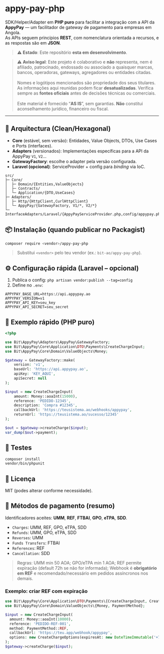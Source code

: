 # appy-pay-php

SDK/Helper/Adapter em **PHP puro** para facilitar a integração com a API da **AppyPay** — um facilitador de gateway de pagamento para empresas em Angola.  
As APIs seguem princípios **REST**, com nomenclatura orientada a recursos, e as respostas são em **JSON**.

> ⚠️ **Estado**: Este repositório **esta em desenvolvimento**.

> ⚠️ **Aviso legal**: Este projeto é colaborativo e **não** representa, nem é afiliado, patrocinado, endossado ou associado a quaisquer marcas, bancos, operadoras, gateways, agregadores ou entidades citadas.  
<br>Nomes e logótipos mencionados são propriedade dos seus titulares.
As informações aqui reunidas podem ficar **desatualizadas**. Verifica sempre as **fontes oficiais** antes de decisões técnicas ou comerciais.  
<br> Este material é fornecido “**AS IS**”, sem garantias. **Não** constitui aconselhamento jurídico, financeiro ou fiscal.

---

## 🧱 Arquitectura (Clean/Hexagonal)

- **Core** (estável, sem versão): Entidades, Value Objects, DTOs, Use Cases e Ports (interfaces).
- **Adapters** (versionados): Implementações específicas para a API da AppyPay `V1`, `V2`…
- **GatewayFactory**: escolhe o adapter pela versão configurada.
- **Laravel (opcional)**: ServiceProvider + config para *binding* via IoC.

```
src/
├─ Core/
│  ├─ Domain/{Entities,ValueObjects}
│  ├─ Contracts/
│  └─ Application/{DTO,UseCases}
├─ Adapters/
│  ├─ Http/{HttpClient,CurlHttpClient}
│  └─ AppyPay/{GatewayFactory, V1/*, V2/*}
└─ InterfaceAdapters/Laravel/{AppyPayServiceProvider.php,config/appypay.php}
```

## 📦 Instalação (quando publicar no Packagist)

```bash
composer require <vendor>/appy-pay-php
```

> Substitui `<vendor>` pelo teu vendor (ex.: `bit-ao/appy-pay-php`).

## ⚙️ Configuração rápida (Laravel – opcional)

1. Publica o config: `php artisan vendor:publish --tag=config`
2. Define no `.env`:
```
APPYPAY_BASE_URL=https://api.appypay.ao
APPYPAY_VERSION=v1
APPYPAY_API_KEY=seu_key
APPYPAY_API_SECRET=seu_secret
```

## 🚀 Exemplo rápido (PHP puro)

```php
<?php

use Bit\AppyPay\Adapters\AppyPay\GatewayFactory;
use Bit\AppyPay\Core\Application\DTO\Payments\CreateChargeInput;
use Bit\AppyPay\Core\Domain\ValueObjects\Money;

$gateway = GatewayFactory::make(
    version: 'v1',
    baseUrl: 'https://api.appypay.ao',
    apiKey: 'KEY_AQUI',
    apiSecret: null
);

$input = new CreateChargeInput(
    amount: Money::aoaInt(15000),
    reference: 'PEDIDO-12345',
    description: 'Compra #12345',
    callbackUrl: 'https://teusistema.ao/webhooks/appypay',
    returnUrl: 'https://teusistema.ao/sucesso/12345'
);

$out = $gateway->createCharge($input);
var_dump($out->payment);
```

## 🧪 Testes

```bash
composer install
vendor/bin/phpunit
```

## 📄 Licença

MIT (podes alterar conforme necessidade).


## 🧭 Métodos de pagamento (resumo)
Identificadores aceites: **UMM**, **REF**, **FTBAI**, **GPO**, **eTPA**, **SDD**.  
- `Charges`: UMM, REF, GPO, eTPA, SDD
- `Refunds`: UMM, GPO, eTPA, SDD
- `Reverses`: UMM
- `Funds Transfers`: FTBAI
- `References`: REF
- `Cancellation`: SDD

> Regras: UMM min 50 AOA; GPO/eTPA min 1 AOA; REF permite expiração (default 72h se não for informada); Webhook é **obrigatório em REF** e recomendado/necessário em pedidos assíncronos nos demais.

### Exemplo: criar REF com expiração
```php
use Bit\AppyPay\Core\Application\DTO\Payments\{CreateChargeInput, CreateChargeOptions};
use Bit\AppyPay\Core\Domain\ValueObjects\{Money, PaymentMethod};

$input = new CreateChargeInput(
  amount: Money::aoaInt(10000),
  reference: 'PEDIDO-REF-001',
  method: PaymentMethod::REF,
  callbackUrl: 'https://teu.app/webhook/appypay',
  options: new CreateChargeOptions(expiresAt: new DateTimeImmutable('+72 hours'))
);
$gateway->createCharge($input);
```
